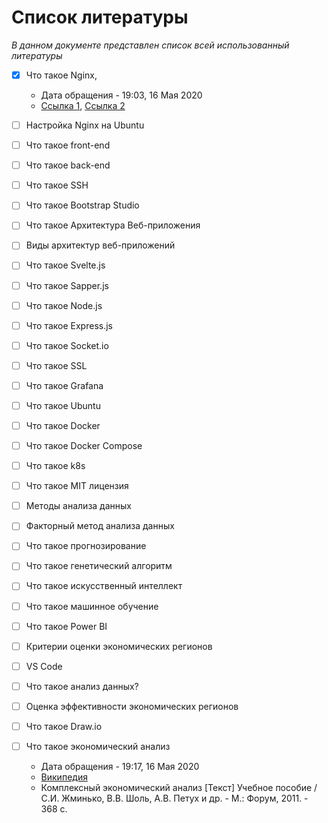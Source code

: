 # Список литературы

_В данном документе представлен список всей использованный литературы_

- [x] Что такое Nginx, 
  - Дата обращения - 19:03, 16 Мая 2020
  - [Ссылка 1](https://ru.wikipedia.org/wiki/Nginx), [Ссылка 2](https://www.hostinger.ru/rukovodstva/shto-takoje-nginx/?__cf_chl_jschl_tk__=3f17afa2d5de461b8487ef88864a47092dae1e35-1589644917-0-AarlbsVohXrckPqromv_ZSvjj1hJenuSsVKUOVxcUB9mbfVu5mqq5wtUUCW0NFrBIFR3cN7VHUy_Dlb9aCN4iIdalI913h43OalFrbMZxKOfY6-sKww9ioCGHvyq1F99l3ixRIBjhB0zIMr-bhu2vjBGxn7gPb8IIk6FaFOt_KSkSgHu5yW15W4-8uRLnfBXEph9oWvCIVe85Tg4ViOrErqf-T-xA_Q3GgVry4-PyHFBBTiIk3zvdvGo-jHCExlsRd-RHgyuZhv9Lw48X4zMp32yKoKUVmcUsuFrh63a-rcBfnX2iJ8qu6oCIgK5L3Qj2A)

- [ ] Настройка Nginx на Ubuntu
- [ ] Что такое front-end
- [ ] Что такое back-end
- [ ] Что такое SSH
- [ ] Что такое Bootstrap Studio
- [ ] Что такое Архитектура Веб-приложения
- [ ] Виды архитектур веб-приложений
- [ ] Что такое Svelte.js
- [ ] Что такое Sapper.js
- [ ] Что такое Node.js
- [ ] Что такое Express.js
- [ ] Что такое Socket.io
- [ ] Что такое SSL
- [ ] Что такое Grafana
- [ ] Что такое Ubuntu
- [ ] Что такое Docker
- [ ] Что такое Docker Compose
- [ ] Что такое k8s
- [ ] Что такое MIT лицензия
- [ ] Методы анализа данных
- [ ] Факторный метод анализа данных
- [ ] Что такое прогнозирование
- [ ] Что такое генетический алгоритм
- [ ] Что такое искусственный интеллект
- [ ] Что такое машинное обучение
- [ ] Что такое Power BI
- [ ] Критерии оценки экономических регионов
- [ ] VS Code
- [ ] Что такое анализ данных?
- [ ] Оценка эффективности экономических регионов
- [ ] Что такое Draw.io
- [ ] Что такое экономический анализ
  - Дата обращения - 19:17, 16 Мая 2020
  - [Википедия](https://ru.wikipedia.org/wiki/%D0%AD%D0%BA%D0%BE%D0%BD%D0%BE%D0%BC%D0%B8%D1%87%D0%B5%D1%81%D0%BA%D0%B8%D0%B9_%D0%B0%D0%BD%D0%B0%D0%BB%D0%B8%D0%B7)
  - Комплексный экономический анализ [Текст] Учебное пособие / С.И. Жминько, В.В. Шоль, А.В. Петух и др. - М.: Форум, 2011. - 368 с.
